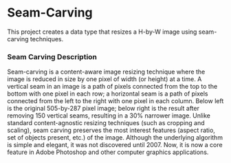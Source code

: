 # Seam-Carving
This project creates a data type that resizes a H-by-W image using seam-carving techniques.

### Seam Carving Description
Seam-carving is a content-aware image resizing technique where the image is reduced in size by one pixel of width (or height) at a time.
A vertical seam in an image is a path of pixels connected from the top to the bottom with one pixel in each row; a horizontal seam is a path of pixels connected from the left to the right with one pixel in each column. Below left is the original 505-by-287 pixel image; below right is the result after removing 150 vertical seams, resulting in a 30% narrower image. Unlike standard content-agnostic resizing techniques (such as cropping and scaling), seam carving preserves the most interest features (aspect ratio, set of objects present, etc.) of the image. Although the underlying algorithm is simple and elegant, it was not discovered until 2007. Now, it is now a core feature in Adobe Photoshop and other computer graphics applications.
